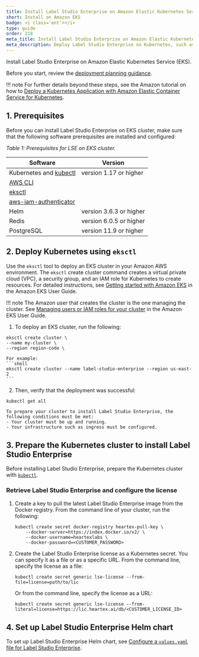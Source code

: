 ```yaml
---
title: Install Label Studio Enterprise on Amazon Elastic Kubernetes Service (EKS)
short: Install on Amazon EKS
badge: <i class='ent'></i>
type: guide
order: 218
meta_title: Install Label Studio Enterprise on Amazon Elastic Kubernetes Service (EKS)
meta_description: Deploy Label Studio Enterprise on Kubernetes, such as on Amazon Elastic Container Service for Kubernetes, to create machine learning and data science projects in a scalable containerized environment. 
---
```



Install Label Studio Enterprise on Amazon Elastic Kubernetes Service (EKS).

Before you start, review the [deployment planning guidance](install_enterprise.html).

!!! note
    For further details beyond these steps, see the Amazon tutorial on how to [Deploy a Kubernetes Application with Amazon Elastic Container Service for Kubernetes](https://aws.amazon.com/getting-started/hands-on/deploy-kubernetes-app-amazon-eks/).


## 1. Prerequisites

Before you can install Label Studio Enterprise on EKS cluster, make sure that the following software prerequisites are installed and configured:

<i>Table 1: Prerequisites for LSE on EKS cluster. </i>

| Software | Version |
| --- | --- |
| Kubernetes and [kubectl](https://kubernetes.io/docs/tasks/tools/install-kubectl/) | version 1.17 or higher |
| [AWS CLI](https://docs.aws.amazon.com/eks/latest/userguide/getting-started-console.html) | |
| [eksctl](https://docs.aws.amazon.com/eks/latest/userguide/getting-started-eksctl.html) | | 
| [aws-iam-authenticator](https://docs.aws.amazon.com/eks/latest/userguide/install-aws-iam-authenticator.html) | |
| Helm | version 3.6.3 or higher |
| Redis | version 6.0.5 or higher |
| PostgreSQL | version 11.9 or higher |


## 2. Deploy Kubernetes using `eksctl`

Use the `eksctl` tool to deploy an EKS cluster in your Amazon AWS environment. The `eksctl` create cluster command creates a virtual private cloud (VPC), a security group, and an IAM role for Kubernetes to create resources. For detailed instructions, see [Getting started with Amazon EKS](https://docs.aws.amazon.com/eks/latest/userguide/getting-started-eksctl.html) in the Amazon EKS User Guide. 

!!! note 
    The Amazon user that creates the cluster is the one managing the cluster. See [Managing users or IAM roles for your cluster](https://docs.aws.amazon.com/eks/latest/userguide/add-user-role.html) in the Amazon EKS User Guide.

1. To deploy an EKS cluster, run the following:
```shell
eksctl create cluster \
--name my-cluster \
--region region-code \
```

    For example:
    ```shell
    eksctl create cluster --name label-studio-enterprise --region us-east-2
    ```
2. Then, verify that the deployment was successful:
```shell
kubectl get all
```

    To prepare your cluster to install Label Studio Enterprise, the following conditions must be met: 
    - Your cluster must be up and running.
    - Your infrastructure such as ingress must be configured.


## 3. Prepare the Kubernetes cluster to install Label Studio Enterprise

Before installing Label Studio Enterprise, prepare the Kubernetes cluster with [`kubectl`](https://kubernetes.io/docs/reference/kubectl/). 

### Retrieve Label Studio Enterprise and configure the license

1. Create a key to pull the latest Label Studio Enterprise image from the Docker registry. From the command line of your cluster, run the following:
    ```shell
    kubectl create secret docker-registry heartex-pull-key \
        --docker-server=https://index.docker.io/v2/ \
        --docker-username=heartexlabs \
        --docker-password=<CUSTOMER_PASSWORD>
    ```
2. Create the Label Studio Enterprise license as a Kubernetes secret. You can specify it as a file or as a specific URL. 
   From the command line, specify the license as a file:
   ```shell
   kubectl create secret generic lse-license --from-file=license=path/to/lic
   ```
   Or from the command line, specify the license as a URL:
   ```shell
   kubectl create secret generic lse-license --from-literal=license=https://lic.heartex.ai/db/<CUSTOMER_LICENSE_ID>
   ```

## 4. Set up Label Studio Enterprise Helm chart

To set up Label Studio Enterprise Helm chart, see [Configure a `values.yaml` file for Label Studio Enterprise](install_enterprise_k8s.html#Configure-values-yaml).
